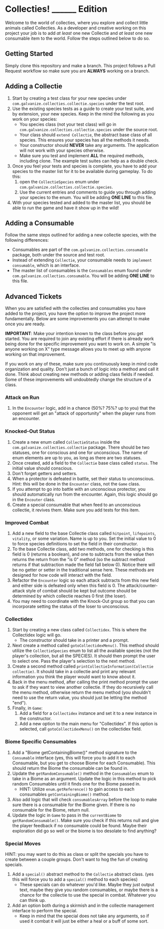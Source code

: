 # Collecties! ______ Edition

Welcome to the world of collecties, where you explore and collect little animals called Collecties. As a developer and creative working on this project your job is to add _at least_ one new Collectie and _at least_ one new consumable item to the world. Follow the steps outlined below to do so.

## Getting Started

Simply clone this repository and make a branch. This project follows a Pull Request workflow so make sure you are **ALWAYS** working on a branch.

## Adding a Collectie

1. Start by creating a test class for your new species under `com.galvanize.collecties.collectie.species` under the test root.
2. Use the existing species tests as a guide to create your test suite, and by extension, your new species. Keep in the mind the following as you work on your species:
    * You species class (not your test class) will go in `com.galvanize.collecties.collectie.species` under the source root.
    * Your class should `extend Collectie`, the abstract base class of all species. This ensures your species has all the methods it needs.
    * Your constructor should **NEVER** take any arguments. The application will not work with your species otherwise.
    * Make sure you test and implement **ALL** the required methods, including clone. The example test suites can help as a double check.
3. Once you feel your tests and species is complete, you have to add your species to the master list for it to be available during gameplay. To do this:
    1. open the `CollectieSpecies` enum under `com.galvanize.collecties.collectie.species`.
    2. Use the current entries and comments to guide you through adding your species to the enum. You will be adding **ONE LINE** to this file.
4. With your species tested and added to the master list, you should be able to run the game and have it show up in the wild!

## Adding a Consumable

Follow the same steps outlined for adding a new collectie species, with the following differences:

* Consumables are part of the `com.galvanize.collecties.consumable` package, both under the source and test root.
* Instead of extending `Collectie`, your consumable needs to `implement consumable`, which is an interface.
* The master list of consumables is the `Consumables` enum found under `com.galvanize.collecties.consumable`. You will be adding **ONE LINE** to this file.

## Advanced Tickets

When you are satisfied with the collecties and consumables you have added to the project, you have the option to improve the project more fundamentally. Below are some improvements you can attempt to make once you are ready.

**IMPORTANT**: Make your intention known to the class before you get started. You are required to join any existing effort if there is already work being done for the specific improvement you want to work on. A simple "is anyone working on X" type message allows you to meet up with anyone working on that improvement.

If you work on any of these, make sure you continuously keep in mind code organization and quality. Don't just a bunch of logic into a method and call it done. Think about creating new methods or adding class fields if needed. Some of these improvements will undoubtedly change the structure of a class.

### Attack on Run
1. In the `Encounter` logic, add in a chance (50%? 75%? up to you) that the opponent will get an "attack of opportunity" when the player runs from an encounter.

### Knocked-Out Status
1. Create a new enum called `CollectieStatus` inside the `com.galvanize.collecties.collectie` package. There should be two statuses, one for conscious and one for unconscious. The name of enum elements are up to you, as long as there are two statuses.
2. Once created, add a field to the `Collectie` base class called `status`. The initial value should conscious.
3. Don't forget getters and setters.
4. When a protector is defeated in battle, set their status to unconscious. Hint: this will be done in the `Encounter` class, not the `Game` class.
5. If you attempt to go into battle with an unconscious protector, you should automatically run from the encounter. Again, this logic should go in the `Encouter` class.
6. Create a special consumable that when feed to an unconscious collectie, it revives them. Make sure you add tests for this item.

### Improved Combat
1. Add a new field to the base Collectie class called `hitpoint`, `lifepoints`, `vitality`, or some variation. Name is up to you. Set the initial value to 0 to force species definitions to set the field in their constructor.
2. To the base Collectie class, add two methods, one for checking is this field is 0 (returns a boolean), and one to subtracts from the value then returns the return from the "is 0" method (so the subtract method returns if that subtraction made the field fall below 0). Notice there will be no getter or setter in the traditional sense here. These methods are designed for how code will interact with the field.
3. Refactor the `Encounter` logic so each attack subtracts from this new field and either side is defeated only when this field is 0. The attack/counter-attack style of combat should be kept but outcome should be determined by which collectie reaches 0 first (the loser).
4. You may need to coordinate with the Knock-Out group so that you can incorporate setting the status of the loser to unconscious.

### Collectidex
1. Start by creating a new class called `Collectidex`. This is where the Collectidex logic will go.
    * The constructor should take in a printer and a prompt.
2. Next create a method called `gotoCollectidexMenu()`. This method should utilize the `CollectieSpecies` enum to list all the available species (not the player's collection, but all the SPECIES). It should then prompt the user to select one. Pass the player's selection to the next method.
3. Create a second method called `printCollectieInformation(Collectie collectie)`. It should take in a collectie and print any relevant information you think the player would want to know about it.
4. Back in the menu method, after calling the print method prompt the user to ask if they want to view another collectie. If they do recursively call the menu method, otherwise return the menu method (you shouldn't need to use the return value, you should just be letting the method "end").
5. Finally, in `Game`:
    1. Add a field for a `Collectidex` instance and set it to a new instance in the constructor.
    2. Add a new option to the main menu for "Collectidex". If this option is selected, call `gotoCollectidexMenu()` on the collectidex field.

### Biome Specific Consumables
1. Add a "Biome getContainingBiome()" method signature to the `Consumable` interface (yes, this will force you to add it to each Consumable, but you get to choose Biome for each Consumable). This should return the Biome the consumable can be found in.
2. Update the `getRandomConsumable()` method in the `Consumables` enum to take in a Biome as an argument. Update the logic in this method to pick random Consumables until it finds one for the Biome passed in.
    * HINT: Utilize `enum.getReference()` to gain access to each consumables `getContainingBiome()` method.
3. Also add logic that will check `consumablesArray` before the loop to make sure there is a consumable for the Biome given. If there is no consumable for the Biome, return null.
3. Update the logic in `Game` to pass in the `currentBiome` to `getRandomConsumable()`. Make sure you check if this returns null and give the player feedback if no consumable could be found. Maybe their exploration did go so well or the biome is too desolate to find anything?

### Special Moves
HINT: you may want to do this as class or split the specials you have to create between a couple groups. Don't want to hog the fun of creating specials.
1. Add a `special()` abstract method to the `Collectie` abstract class. (yes this will force you to add a `special()` method to each species)
    * These specials can do whatever you'd like. Maybe they just output text, maybe they give you random consumables, or maybe there is a chance for the collectie to use the special in combat. Whatever you can think up.
2. Add an option both during a skirmish and in the collectie management interface to perform the special.
    * Keep in mind that the special does not take any arguments, so if used it combat it will just be either a heal or a buff of some sort.